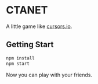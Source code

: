 # CTANET

A little game like <a href="http://cursors.io">cursors.io</a>.

## Getting Start

```cmd
npm install
npm start
```

Now you can play with your friends.
